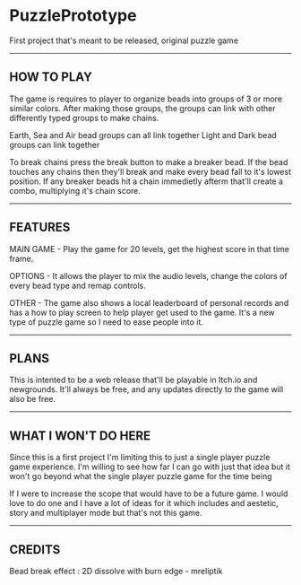 # PuzzlePrototype
 First project that's meant to be released, original puzzle game

----------------
HOW TO PLAY
----------------
The game is requires to player to organize beads into groups of 3 or more similar colors. After making those groups, the groups can link with other differently typed groups to make chains.

Earth, Sea and Air bead groups can all link together
Light and Dark bead groups can link together

To break chains press the break button to make a breaker bead. If the bead touches any chains then they'll break and make every bead fall to it's lowest position.
If any breaker beads hit a chain immedietly afterm that'll create a combo, multiplying it's chain score.

----------------
FEATURES
----------------
MAIN GAME - Play the game for 20 levels, get the highest score in that time frame. 

OPTIONS - It allows the player to mix the audio levels, change the colors of every bead type and remap controls.

OTHER - The game also shows a local leaderboard of personal records and has a how to play screen to help player get used to the game. It's a new type of puzzle game so I need to ease people into it.

----------------
PLANS
----------------
This is intented to be a web release that'll be playable in Itch.io and newgrounds. It'll always be free, and any updates directly to the game will also be free.

----------------
WHAT I WON'T DO HERE
----------------
Since this is a first project I'm limiting this to just a single player puzzle game experience. I'm willing to see how far I can go with just that idea but it won't go beyond what the single player puzzle game for the time being

If I were to increase the scope that would have to be a future game.
I would love to do one and I have a lot of ideas for it which includes and aestetic, story and multiplayer mode but that's not this game.

----------------
CREDITS
----------------
Bead break effect : 2D dissolve with burn edge - mreliptik
